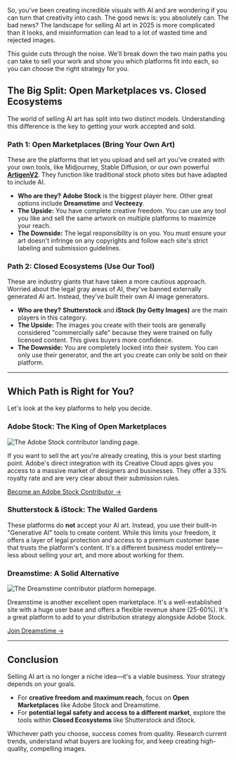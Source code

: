 So, you've been creating incredible visuals with AI and are wondering if you can turn that creativity into cash. The good news is: you absolutely can. The bad news? The landscape for selling AI art in 2025 is more complicated than it looks, and misinformation can lead to a lot of wasted time and rejected images.

This guide cuts through the noise. We'll break down the two main paths you can take to sell your work and show you which platforms fit into each, so you can choose the right strategy for you.

## The Big Split: Open Marketplaces vs. Closed Ecosystems

The world of selling AI art has split into two distinct models. Understanding this difference is the key to getting your work accepted and sold.

### Path 1: Open Marketplaces (Bring Your Own Art)

These are the platforms that let you upload and sell art you've created with your own tools, like Midjourney, Stable Diffusion, or our own powerful **[ArtigenV2](/artigenv2)**. They function like traditional stock photo sites but have adapted to include AI.

*   **Who are they?** **Adobe Stock** is the biggest player here. Other great options include **Dreamstime** and **Vecteezy**.
*   **The Upside:** You have complete creative freedom. You can use any tool you like and sell the same artwork on multiple platforms to maximize your reach.
*   **The Downside:** The legal responsibility is on you. You must ensure your art doesn't infringe on any copyrights and follow each site's strict labeling and submission guidelines.

### Path 2: Closed Ecosystems (Use Our Tool)

These are industry giants that have taken a more cautious approach. Worried about the legal gray areas of AI, they've banned externally generated AI art. Instead, they've built their own AI image generators.

*   **Who are they?** **Shutterstock** and **iStock (by Getty Images)** are the main players in this category.
*   **The Upside:** The images you create with their tools are generally considered "commercially safe" because they were trained on fully licensed content. This gives buyers more confidence.
*   **The Downside:** You are completely locked into their system. You can only use their generator, and the art you create can only be sold on their platform.

---

## Which Path is Right for You?

Let's look at the key platforms to help you decide.

### Adobe Stock: The King of Open Marketplaces

![The Adobe Stock contributor landing page.](/images/blog/selling-ai-generated-art-on-adobe-stock.webp)

If you want to sell the art you're already creating, this is your best starting point. Adobe's direct integration with its Creative Cloud apps gives you access to a massive market of designers and businesses. They offer a 33% royalty rate and are very clear about their submission rules.

[Become an Adobe Stock Contributor &rarr;](https://contributor.stock.adobe.com)

### Shutterstock & iStock: The Walled Gardens

These platforms do **not** accept your AI art. Instead, you use their built-in "Generative AI" tools to create content. While this limits your freedom, it offers a layer of legal protection and access to a premium customer base that trusts the platform's content. It's a different business model entirely—less about selling your art, and more about working for them.

### Dreamstime: A Solid Alternative

![The Dreamstime contributor platform homepage.](/images/blog/sell-ai-generated-art-on-dreamstime.webp)

Dreamstime is another excellent open marketplace. It's a well-established site with a huge user base and offers a flexible revenue share (25-60%). It's a great platform to add to your distribution strategy alongside Adobe Stock.

[Join Dreamstime &rarr;](https://www.dreamstime.com/#res54001661)

---

## Conclusion

Selling AI art is no longer a niche idea—it's a viable business. Your strategy depends on your goals.

*   For **creative freedom and maximum reach**, focus on **Open Marketplaces** like Adobe Stock and Dreamstime.
*   For **potential legal safety and access to a different market**, explore the tools within **Closed Ecosystems** like Shutterstock and iStock.

Whichever path you choose, success comes from quality. Research current trends, understand what buyers are looking for, and keep creating high-quality, compelling images.
